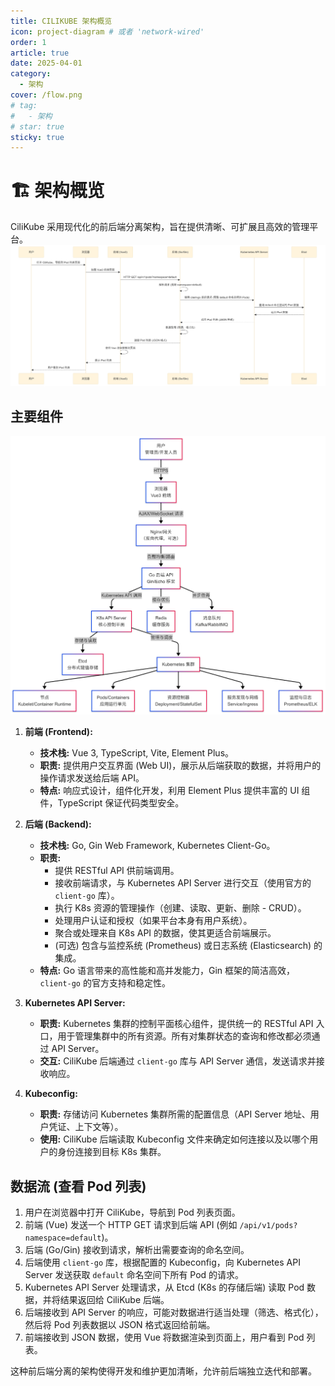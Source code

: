 ```yaml
---
title: CILIKUBE 架构概览
icon: project-diagram # 或者 'network-wired'
order: 1
article: true
date: 2025-04-01
category:
  - 架构
cover: /flow.png
# tag:
#   - 架构
# star: true
sticky: true
---
```


# 🏗️ 架构概览

CiliKube 采用现代化的前后端分离架构，旨在提供清晰、可扩展且高效的管理平台。
![alt text](../../.vuepress/public/flow.png)

## 主要组件
![alt text](../../.vuepress/public/architech.png)

1.  **前端 (Frontend):**
    *   **技术栈:** Vue 3, TypeScript, Vite, Element Plus。
    *   **职责:** 提供用户交互界面 (Web UI)，展示从后端获取的数据，并将用户的操作请求发送给后端 API。
    *   **特点:** 响应式设计，组件化开发，利用 Element Plus 提供丰富的 UI 组件，TypeScript 保证代码类型安全。

2.  **后端 (Backend):**
    *   **技术栈:** Go, Gin Web Framework, Kubernetes Client-Go。
    *   **职责:**
        *   提供 RESTful API 供前端调用。
        *   接收前端请求，与 Kubernetes API Server 进行交互（使用官方的 `client-go` 库）。
        *   执行 K8s 资源的管理操作（创建、读取、更新、删除 - CRUD）。
        *   处理用户认证和授权（如果平台本身有用户系统）。
        *   聚合或处理来自 K8s API 的数据，使其更适合前端展示。
        *   (可选) 包含与监控系统 (Prometheus) 或日志系统 (Elasticsearch) 的集成。
    *   **特点:** Go 语言带来的高性能和高并发能力，Gin 框架的简洁高效，`client-go` 的官方支持和稳定性。

3.  **Kubernetes API Server:**
    *   **职责:** Kubernetes 集群的控制平面核心组件，提供统一的 RESTful API 入口，用于管理集群中的所有资源。所有对集群状态的查询和修改都必须通过 API Server。
    *   **交互:** CiliKube 后端通过 `client-go` 库与 API Server 通信，发送请求并接收响应。

4.  **Kubeconfig:**
    *   **职责:** 存储访问 Kubernetes 集群所需的配置信息（API Server 地址、用户凭证、上下文等）。
    *   **使用:** CiliKube 后端读取 Kubeconfig 文件来确定如何连接以及以哪个用户的身份连接到目标 K8s 集群。

## 数据流 (查看 Pod 列表)
1.  用户在浏览器中打开 CiliKube，导航到 Pod 列表页面。
2.  前端 (Vue) 发送一个 HTTP GET 请求到后端 API (例如 `/api/v1/pods?namespace=default`)。
3.  后端 (Go/Gin) 接收到请求，解析出需要查询的命名空间。
4.  后端使用 `client-go` 库，根据配置的 Kubeconfig，向 Kubernetes API Server 发送获取 `default` 命名空间下所有 Pod 的请求。
5.  Kubernetes API Server 处理请求，从 Etcd (K8s 的存储后端) 读取 Pod 数据，并将结果返回给 CiliKube 后端。
6.  后端接收到 API Server 的响应，可能对数据进行适当处理（筛选、格式化），然后将 Pod 列表数据以 JSON 格式返回给前端。
7.  前端接收到 JSON 数据，使用 Vue 将数据渲染到页面上，用户看到 Pod 列表。

这种前后端分离的架构使得开发和维护更加清晰，允许前后端独立迭代和部署。
